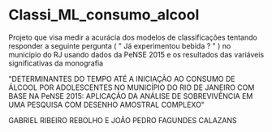 # Classi_ML_consumo_alcool

Projeto que visa medir a acurácia dos modelos de classificações tentando responder a seguinte pergunta ( " Já experimentou bebida ? " ) no municipio do RJ usando dados da PeNSE 2015 e os resultados das variáveis significativas da monografia 

"DETERMINANTES DO TEMPO ATÉ A INICIAÇÃO AO
CONSUMO DE ÁLCOOL POR ADOLESCENTES NO MUNICÍPIO
DO RIO DE JANEIRO COM BASE NA PeNSE 2015: APLICAÇÃO
DA ANÁLISE DE SOBREVIVÊNCIA EM UMA PESQUISA COM
DESENHO AMOSTRAL COMPLEXO"

GABRIEL RIBEIRO REBOLHO E
JOÃO PEDRO FAGUNDES CALAZANS
